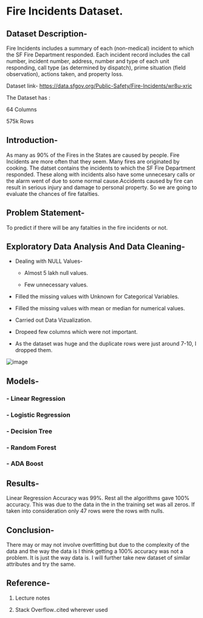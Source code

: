 # Fire Incidents Dataset.

## Dataset Description-
Fire Incidents includes a summary of each (non-medical) incident to which the SF Fire Department responded. Each incident record includes the call number, incident number, address, number and type of each unit responding, call type (as determined by dispatch), prime situation (field observation), actions taken, and property loss.

Dataset link- https://data.sfgov.org/Public-Safety/Fire-Incidents/wr8u-xric

The Dataset has :

64 Columns

575k Rows


## Introduction-
As many as 90% of the Fires in the States are caused by people. Fire Incidents are more often that they seem. Many fires are originated by cooking. The datset contains the incidents to which the SF Fire Department responded. These along with incidents also have some unnecesary calls or the alarm went of due to some normal cause.Accidents caused by fire can result in serious injury and damage to personal property. So we are going to evaluate the chances of fire fatalties.

## Problem Statement-
To predict if there will be any fatalties in the fire incidents or not.

## Exploratory Data Analysis And Data Cleaning-
- Dealing with NULL Values-
    
    - Almost 5 lakh null values.
    
    - Few unnecessary values.

- Filled the missing values with Unknown for Categorical Variables.

- Filled the missing values with mean or median for numerical values.

- Carried out Data Vizualization.

- Dropeed few columns which were not important.

- As the dataset was huge and the duplicate rows were just around 7-10, I dropped them.


![image](https://user-images.githubusercontent.com/89624724/146119038-cf5b0c45-2b8e-41aa-812d-e1c518874c4f.png)


## Models-

### - Linear Regression

### - Logistic Regression

### - Decision Tree

### - Random Forest 

### - ADA Boost 


## Results-
Linear Regression Accuracy was 99%. Rest all the algorithms gave 100% accuracy. This was due to the data in the in the training set was all zeros. If taken into consideration only 47 rows were the rows with nulls. 

## Conclusion-

There may or may not involve overfitting but due to the complexity of the data and the way the data is I think getting a 100% accuracy was not a problem. It is just the way data is. I will further take new dataset of similar attributes and try the same.

## Reference-
1) Lecture notes

2) Stack Overflow..cited wherever used
